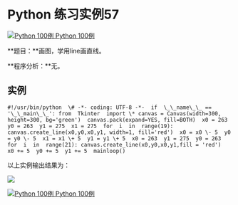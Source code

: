 Python 练习实例57
=============

 [![Python 100例](../images/up.gif) Python 100例](python-100-examples.html)

**题目：**画图，学用line画直线。

**程序分析：**无。

实例
--
```
#!/usr/bin/python  \# -*- coding: UTF-8 -*-  if  \_\_name\_\_ == '\_\_main\_\_': from  Tkinter  import \* canvas = Canvas(width=300, height=300, bg='green')  canvas.pack(expand=YES, fill=BOTH)  x0 = 263  y0 = 263  y1 = 275  x1 = 275  for  i  in  range(19): canvas.create_line(x0,y0,x0,y1, width=1, fill='red')  x0 = x0 \- 5  y0 = y0 \- 5  x1 = x1 \+ 5  y1 = y1 \+ 5  x0 = 263  y1 = 275  y0 = 263  for  i  in  range(21): canvas.create_line(x0,y0,x0,y1,fill = 'red')  x0 += 5  y0 += 5  y1 += 5  mainloop()
```
以上实例输出结果为：

![](http://www.runoob.com/wp-content/uploads/2015/10/line.jpg)

 [![Python 100例](../images/up.gif) Python 100例](python-100-examples.html)